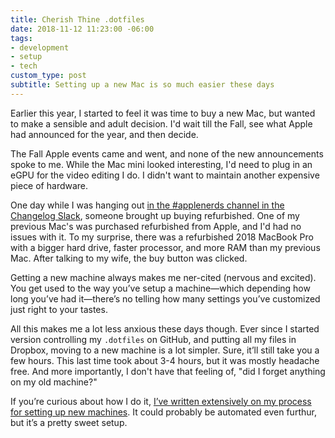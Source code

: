 ```yaml
---
title: Cherish Thine .dotfiles
date: 2018-11-12 11:23:00 -06:00
tags:
- development
- setup
- tech
custom_type: post
subtitle: Setting up a new Mac is so much easier these days
---
```


Earlier this year, I started to feel it was time to buy a new Mac, but wanted to make a sensible and adult decision. I'd wait till the Fall, see what Apple had announced for the year, and then decide.

The Fall Apple events came and went, and none of the new announcements spoke to me. While the Mac mini looked interesting, I'd need to plug in an eGPU for the video editing I do. I didn't want to maintain another expensive piece of hardware.

One day while I was hanging out [in the #applenerds channel in the Changelog Slack](https://changelog.com/community), someone brought up buying refurbished. One of my previous Mac's was purchased refurbished from Apple, and I'd had no issues with it. To my surprise, there was a refurbished 2018 MacBook Pro with a bigger hard drive, faster processor, and more RAM than my previous Mac. After talking to my wife, the buy button was clicked.

Getting a new machine always makes me ner-cited (nervous and excited). You get used to the way you’ve setup a machine—which depending how long you’ve had it—there’s no telling how many settings you’ve customized just right to your tastes.

All this makes me a lot less anxious these days though. Ever since I started version controlling my `.dotfiles` on GitHub, and putting all my files in Dropbox, moving to a new machine is a lot simpler. Sure, it’ll still take you a few hours. This last time took about 3-4 hours, but it was mostly headache free. And more importantly, I don't have that feeling of, "did I forget anything on my old machine?"

If you’re curious about how I do it, [I’ve written extensively on my process for setting up new machines](/2016/12/speeding-up-your-new-mac-setup/). It could probably be automated even furthur, but it’s a pretty sweet setup.
